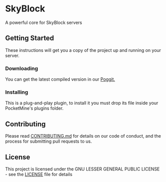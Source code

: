 # SkyBlock

A powerful core for SkyBlock servers

## Getting Started

These instructions will get you a copy of the project up and running on your server.

### Downloading

You can get the latest compiled version in our [Poggit.](https://poggit.pmmp.io/ci/room17/SkyBlock)

### Installing

This is a plug-and-play plugin, to install it you must drop its file inside your PocketMine's plugins folder.

## Contributing

Please read [CONTRIBUTING.md](CONTRIBUTING.md) for details on our code of conduct, and the process for submitting pull requests to us.

## License

This project is licensed under the GNU LESSER GENERAL PUBLIC LICENSE - see the [LICENSE](LICENSE) file for details